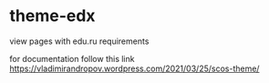 # theme-edx
view pages with edu.ru  requirements

for documentation follow this link
https://vladimirandropov.wordpress.com/2021/03/25/scos-theme/
